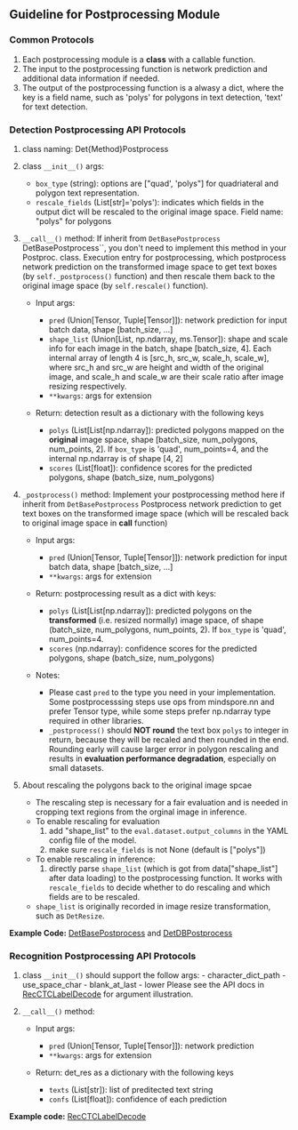 ## Guideline for Postprocessing Module

### Common Protocols

1. Each postprocessing module is a **class** with a callable function.
2. The input to the postprocessing function is network prediction and additional data information if needed.
3. The output of the postprocessing function is a alwasy a dict, where the key is a field name, such as 'polys' for polygons in text detection, 'text' for text detection.


### Detection Postprocessing API Protocols
1. class naming: Det{Method}Postprocess

2. class  `__init__()` args:
    - `box_type` (string): options are ["quad', 'polys"] for quadriateral and polygon text representation.
    - `rescale_fields` (List[str]='polys'): indicates which fields in the output dict will be rescaled to the original image space. Field name: "polys" for polygons

3. `__call__()` method: If inherit from `DetBasePostprocess `DetBasePostprocess``, you don't need to implement this method in your Postproc. class.
    Execution entry for postprocessing, which postprocess network prediction on the transformed image space to get text boxes (by `self._postprocess()` function) and then rescale them back to the original image space (by `self.rescale()` function).

    - Input args:
        - `pred` (Union[Tensor, Tuple[Tensor]]): network prediction for input batch data, shape [batch_size, ...]
        - `shape_list` (Union[List, np.ndarray, ms.Tensor]): shape and scale info for each image in the batch, shape [batch_size, 4]. Each internal array of length 4 is [src_h, src_w, scale_h, scale_w], where src_h and src_w are height and width of the original image, and scale_h and scale_w are their scale ratio after image resizing respectively.
        - `**kwargs`: args for extension

    - Return: detection result as a dictionary with the following keys
        - `polys` (List[List[np.ndarray]): predicted polygons mapped on the **original** image space, shape [batch_size, num_polygons, num_points, 2]. If `box_type` is 'quad', num_points=4, and the internal np.ndarray is of shape [4, 2]
        - `scores` (List[float]): confidence scores for the predicted polygons, shape (batch_size, num_polygons)

4. `_postprocess()` method: Implement your postprocessing method here if inherit from `DetBasePostprocess`
    Postprocess network prediction to get text boxes on the transformed image space (which will be rescaled back to original image space in __call__ function)

    - Input args:
        - `pred` (Union[Tensor, Tuple[Tensor]]): network prediction for input batch data, shape [batch_size, ...]
        - `**kwargs`: args for extension

    - Return: postprocessing result as a dict with keys:
        - `polys` (List[List[np.ndarray]): predicted polygons on the **transformed** (i.e. resized normally) image space, of shape (batch_size, num_polygons, num_points, 2). If `box_type` is 'quad', num_points=4.
        - `scores` (np.ndarray): confidence scores for the predicted polygons, shape (batch_size, num_polygons)

    - Notes:
        - Please cast `pred` to the type you need in your implementation. Some postprocesssing steps use ops from mindspore.nn and prefer Tensor type, while some steps prefer np.ndarray type required in other libraries.
        - `_postprocess()` should **NOT round** the text box `polys` to integer in return, because they will be recaled and then rounded in the end. Rounding early will cause larger error in polygon rescaling and results in **evaluation performance degradation**, especially on small datasets.

5. About rescaling the polygons back to the original image spcae
    - The rescaling step is necessary for a fair evaluation and is needed in cropping text regions from the orginal image in inference.
    - To enable rescaling for evaluation
        1. add "shape_list" to the `eval.dataset.output_columns` in the YAML config file of the model.
        2. make sure `rescale_fields` is not None (default is ["polys"])
    - To enable rescaling in inference:
        1. directly parse `shape_list` (which is got from data["shape_list"] after data loading) to the postprocessing function.
     It works with `rescale_fields` to decide whether to do rescaling and which fields are to be rescaled.
    - `shape_list` is originally recorded in image resize transformation, such as `DetResize`.


**Example Code:** [DetBasePostprocess](mindocr/postprocess/det_base_postprocess.py) and [DetDBPostprocess](mindocr/postprocess/det_db_postprocess.py)


### Recognition Postprocessing API Protocols

1. class  `__init__()` should support the follow args:
        - character_dict_path
        - use_space_char
        - blank_at_last
        - lower
    Please see the API docs in [RecCTCLabelDecode](mindocr/postprocess/rec_postprocess.py) for argument illustration.

2. `__call__()` method:
    - Input args:
        - `pred` (Union[Tensor, Tuple[Tensor]]): network prediction
        - `**kwargs`: args for extension

    - Return: det_res as a dictionary with the following keys
        - `texts` (List[str]): list of preditected text string
        - `confs` (List[float]): confidence of each prediction

**Example code:** [RecCTCLabelDecode](mindocr/postprocess/rec_postprocess.py)
